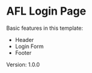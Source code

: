 # AFL Login Page

Basic features in this template:

 * Header
 * Login Form
 * Footer

Version: 1.0.0
